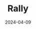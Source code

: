 ---  
layout: startup_page  
title: "Rally"  
id: "rallyuxr.com"  
permalink: "/rallyrallyuxr.com04092024/"  
website: "https://www.rallyuxr.com/"  
funding_round: "Seed"  
funding_amount: "$8.8M"  
investors: "Stage 2 Capital, Y Combinator, TIA Ventures"  
about: "Rally is a User Research CRM that streamlines the end-to-end research process for teams. It simplifies participant recruitment and management, allowing researchers, product managers, and designers to focus on meaningful user engagement and insights. Rally offers scalable solutions for enterprises, integrating with existing systems and ensuring data compliance."  
markets: "SaaS, User Research, CRM"  
hq: "New York, New York, United States"  
founded_year: "2016"  
linkedin: "https://www.linkedin.com/company/rally-io"  
twitter: "https://twitter.com/onrallyrd"  
instagram: ""  
facebook: "https://www.facebook.com/rallyrd"  
crunchbase: "https://www.crunchbase.com/organization/rally-rd"  
pitchbook: "https://pitchbook.com/profiles/company/222347-44"  

date_display: "09-Apr-2024"  
date: "2024-04-09"

# SEO Optimization  
meta_title: "Rally - Seed Funding ($8.8M)"  
meta_description: "Rally, Rally is a User Research CRM that streamlines the end-to-end research process for teams. It simplifies participant recruitment and management, allowin..."  
meta_keywords: "Rally, SaaS, User Research, CRM, Seed funding"  
canonical_url: "https://startup.projectstartups.com/rallyrallyuxr.com04092024/"  
---